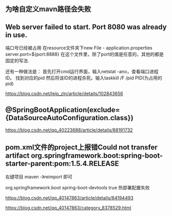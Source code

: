 ## 为啥自定义mavn路径会失败

## Web server failed to start. Port 8080 was already in use.
端口号已经被占用
在resource文件夹下new File - application.properties
server.port=${port:8888}
在这个文件里，除了port的值是任意的，其他的都是固定的写法.


还有一种做法是：
首先打开cmd运行界面，输入netstat -ano，查看端口进程ID。
找到对应的pid
然后将该ID的进程杀死。输入taskkill /F /pid PID(为占用的pid)

https://blog.csdn.net/leip_zln/article/details/102843656



## @SpringBootApplication(exclude= {DataSourceAutoConfiguration.class})
https://blog.csdn.net/qq_40223688/article/details/88191732

## pom.xml文件的project上报错Could not transfer artifact org.springframework.boot:spring-boot-starter-parent:pom:1.5.4.RELEASE
   
   右键项目 maven -》reimport 即可
   
<dependency>
            <groupId>org.springframework.boot</groupId>
            <artifactId>spring-boot-devtools</artifactId>
            <optional>true</optional> <!-- 这个需要为 true 热部署才有效 -->
        </dependency>
        热部署配置失败    


https://blog.csdn.net/qq_40147863/article/details/84194493

https://blog.csdn.net/qq_40147863/category_8378529.html




